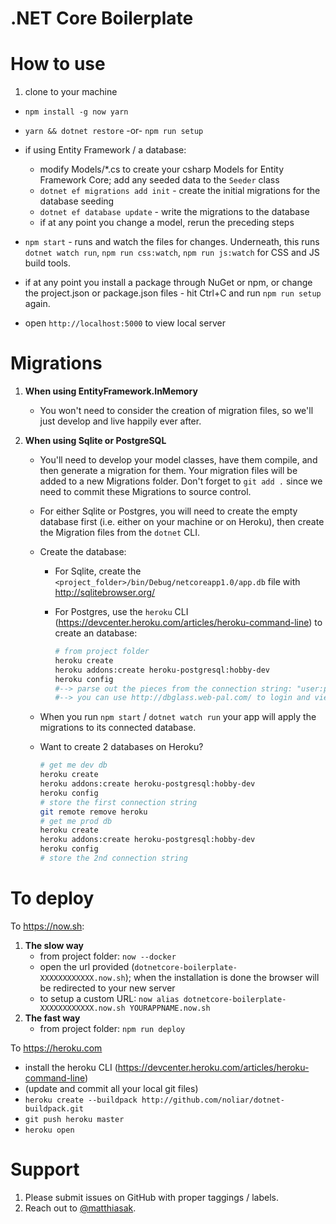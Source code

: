 # .NET Core Boilerplate

# How to use

1. clone to your machine
- `npm install -g now yarn`
- `yarn && dotnet restore` -or- `npm run setup`
- if using Entity Framework / a database:

    - modify Models/*.cs to create your csharp Models for Entity Framework Core; add any seeded data to the `Seeder` class
    - `dotnet ef migrations add init` - create the initial migrations for the database seeding
    - `dotnet ef database update` - write the migrations to the database
    - if at any point you change a model, rerun the preceding steps

- `npm start` - runs and watch the files for changes. Underneath, this runs `dotnet watch run`, `npm run css:watch`, `npm run js:watch` for CSS and JS build tools.
- if at any point you install a package through NuGet or npm, or change the project.json or package.json files - hit Ctrl+C and run `npm run setup` again.
- open `http://localhost:5000` to view local server

# Migrations

1. **When using EntityFramework.InMemory**

    - You won't need to consider the creation of migration files, so we'll just develop and live happily ever after.

2. **When using Sqlite or PostgreSQL**

    - You'll need to develop your model classes, have them compile, and then generate a migration for them. Your migration files will be added to a new Migrations folder. Don't forget to `git add .` since we need to commit these Migrations to source control.
    - For either Sqlite or Postgres, you will need to create the empty database first (i.e. either on your machine or on Heroku), then create the Migration files from the `dotnet` CLI.
    - Create the database:

        - For Sqlite, create the `<project_folder>/bin/Debug/netcoreapp1.0/app.db` file with http://sqlitebrowser.org/
        - For Postgres, use the `heroku` CLI (https://devcenter.heroku.com/articles/heroku-command-line) to create an database:

            ```sh
            # from project folder
            heroku create
            heroku addons:create heroku-postgresql:hobby-dev
            heroku config
            #--> parse out the pieces from the connection string: "user:password@host:port/database"
            #--> you can use http://dbglass.web-pal.com/ to login and view the database tables
            ```
    
    - When you run `npm start` / `dotnet watch run` your app will apply the migrations to its connected database.
    - Want to create 2 databases on Heroku?

        ```sh
        # get me dev db
        heroku create
        heroku addons:create heroku-postgresql:hobby-dev
        heroku config
        # store the first connection string
        git remote remove heroku
        # get me prod db
        heroku create
        heroku addons:create heroku-postgresql:hobby-dev
        heroku config
        # store the 2nd connection string
        ```

# To deploy

To https://now.sh:

1. **The slow way**
    - from project folder: `now --docker`
    - open the url provided (`dotnetcore-boilerplate-XXXXXXXXXXXX.now.sh`); when the installation is done the browser will be redirected to your new server
    - to setup a custom URL: `now alias dotnetcore-boilerplate-XXXXXXXXXXXX.now.sh YOURAPPNAME.now.sh`
2. **The fast way**
    - from project folder: `npm run deploy`

To https://heroku.com

- install the heroku CLI (https://devcenter.heroku.com/articles/heroku-command-line)
- (update and commit all your local git files)
- `heroku create --buildpack http://github.com/noliar/dotnet-buildpack.git`
- `git push heroku master`
- `heroku open`

# Support

1. Please submit issues on GitHub with proper taggings / labels.
2. Reach out to [@matthiasak](https://twitter.com/matthiasak).